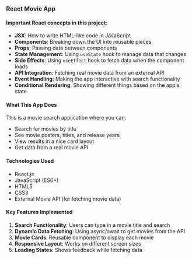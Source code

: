 ### React Movie App

#### Important React concepts in this project:

- **JSX**: How to write HTML-like code in JavaScript 
- **Components**: Breaking down the UI into reusable pieces
- **Props**: Passing data between components
- **State Management**: Using `useState` hook to manage data that changes
- **Side Effects**: Using `useEffect` hook to fetch data when the component loads
- **API Integration**: Fetching real movie data from an external API
- **Event Handling**: Making the app interactive with search functionality
- **Conditional Rendering**: Showing different things based on the app's state

#### What This App Does

This is a movie search application where you can:
- Search for movies by title
- See movie posters, titles, and release years
- View results in a nice card layout
- Get data from a real movie API

#### Technologies Used

- React.js
- JavaScript (ES6+)
- HTML5
- CSS3
- External Movie API (for fetching movie data)


#### Key Features Implemented

1. **Search Functionality**: Users can type in a movie title and search
2. **Dynamic Data Fetching**: Using async/await to get movies from the API
3. **Movie Cards**: Reusable component to display each movie
4. **Responsive Layout**: Works on different screen sizes 
5. **Loading States**: Shows feedback while fetching data

